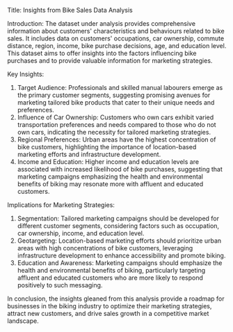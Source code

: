 Title: Insights from Bike Sales Data Analysis

Introduction:
The dataset under analysis provides comprehensive information about customers' characteristics and behaviours related to bike sales. It includes data on customers' occupations, car ownership, commute distance, region, income, bike purchase decisions, age, and education level. This dataset aims to offer insights into the factors influencing bike purchases and to provide valuable information for marketing strategies.

Key Insights:
1. Target Audience: Professionals and skilled manual labourers emerge as the primary customer segments, suggesting promising avenues for marketing tailored bike products that cater to their unique needs and preferences.
2. Influence of Car Ownership: Customers who own cars exhibit varied transportation preferences and needs compared to those who do not own cars, indicating the necessity for tailored marketing strategies.
3. Regional Preferences: Urban areas have the highest concentration of bike customers, highlighting the importance of location-based marketing efforts and infrastructure development.
4. Income and Education: Higher income and education levels are associated with increased likelihood of bike purchases, suggesting that marketing campaigns emphasizing the health and environmental benefits of biking may resonate more with affluent and educated customers.

Implications for Marketing Strategies:
1. Segmentation: Tailored marketing campaigns should be developed for different customer segments, considering factors such as occupation, car ownership, income, and education level.
2. Geotargeting: Location-based marketing efforts should prioritize urban areas with high concentrations of bike customers, leveraging infrastructure development to enhance accessibility and promote biking.
3. Education and Awareness: Marketing campaigns should emphasize the health and environmental benefits of biking, particularly targeting affluent and educated customers who are more likely to respond positively to such messaging.

In conclusion, the insights gleaned from this analysis provide a roadmap for businesses in the biking industry to optimize their marketing strategies, attract new customers, and drive sales growth in a competitive market landscape.
